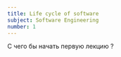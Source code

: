 ```yaml
---
title: Life cycle of software
subject: Software Engineering
number: 1
---
```


С чего бы начать первую лекцию ?